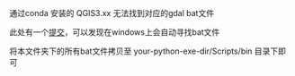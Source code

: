 通过conda 安装的 QGIS3.xx 无法找到对应的gdal bat文件

此处有一个[提交](https://github.com/qgis/QGIS/commit/570972b227075335f2b4a6ca2d5e6cb00330a0f6)，可以发现在windows上会自动寻找bat文件

将本文件夹下的所有bat文件拷贝至 your-python-exe-dir/Scripts/bin 目录下即可

